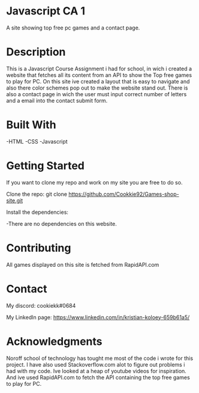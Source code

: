 # Javascript CA 1
A site showing top free pc games and a contact page.

# Description
This is a Javascript Course Assignment i had for school, in wich i created a website that fetches all its content from an API to show the Top free games to play for PC.
On this site ive created a layout that is easy to navigate and also there color schemes pop out to make the website stand out.
There is also a contact page in wich the user must input correct number of letters and a email into the contact submit form.
# Built With
-HTML
-CSS
-Javascript

# Getting Started
If you want to clone my repo and work on my site you are free to do so.

Clone the repo: git clone https://github.com/Cookkie92/Games-shop-site.git

Install the dependencies:

-There are no dependencies on this website.

# Contributing

All games displayed on this site is fetched from RapidAPI.com


# Contact
My discord: cookiekk#0684

My LinkedIn page: https://www.linkedin.com/in/kristian-koloey-659b61a5/


# Acknowledgments
Noroff school of technology has tought me most of the code i wrote for this project. I have also used Stackoverflow.com alot to figure out problems i had with my code. Ive looked at a heap of youtube videos for inspiration.
And ive used RapidAPI.com to fetch the API containing the top free games to play for PC.

